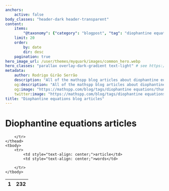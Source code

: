 ```yaml
---
anchors:
    active: false
body_classes: "header-dark header-transparent"
content:
    items:
        "@taxonomy": {"category": "blogpost", "tag": "diophantine equations"}
    limit: 20
    order:
        by: date
        dir: desc
    pagination: true
hero_image_url: /user/themes/myquark/images/common_hero.webp
hero_classes: "parallax overlay-dark-gradient text-light" # see https://demo.getgrav.org/blog-skeleton/blog/hero-classes
metadata:
    author: Rodrigo Girão Serrão
    description: "All of the mathspp blog articles about diophantine equations."
    og:description: "All of the mathspp blog articles about diophantine equations."
    og:image: "https://mathspp.com/blog/tags/diophantine equations/thumbnail.webp"
    twitter:image: "https://mathspp.com/blog/tags/diophantine equations/thumbnail.webp"
title: "Diophantine equations blog articles"
---
```


# Diophantine equations articles


<table class="stats-table">
    <thead>
        <tr>
            <th style="text-align: center;">1</th>
            <th style="text-align: center;">232</th>
            
        </tr>
    </thead>
    <tbody>
        <tr>
            <td style="text-align: center;">article</td>
            <td style="text-align: center;">words</td>
            
        </tr>
    </tbody>
</table>
